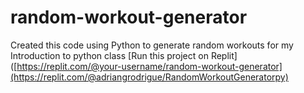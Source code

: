 # random-workout-generator
Created this code using Python to generate random workouts for my Introduction to python class
[Run this project on Replit]([https://replit.com/@your-username/random-workout-generator](https://replit.com/@adriangrodrigue/RandomWorkoutGeneratorpy)
